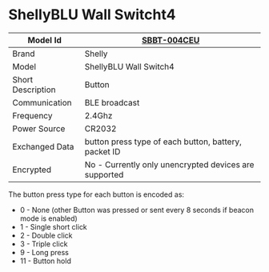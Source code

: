 # ShellyBLU Wall Switcht4

|Model Id|[SBBT-004CEU](https://github.com/theengs/decoder/blob/development/src/devices/SBBT_004CEU_US_json.h)|
|-|-|
|Brand|Shelly|
|Model|ShellyBLU Wall Switch4|
|Short Description|Button|
|Communication|BLE broadcast|
|Frequency|2.4Ghz|
|Power Source|CR2032|
|Exchanged Data|button press type of each button, battery, packet ID|
|Encrypted|No - Currently only unencrypted devices are supported|

The button press type for each button is encoded as:

* 0 - None (other Button was pressed or sent every 8 seconds if beacon mode is enabled)
* 1 - Single short click
* 2 - Double click
* 3 - Triple click
* 9 - Long press
* 11 - Button hold
